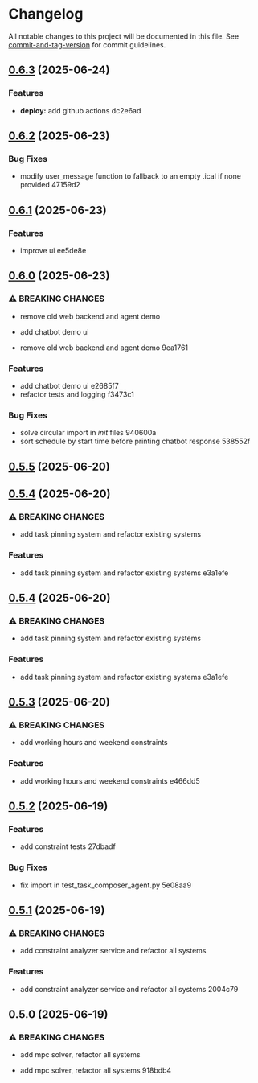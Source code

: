 # Changelog

All notable changes to this project will be documented in this file. See [commit-and-tag-version](https://github.com/absolute-version/commit-and-tag-version) for commit guidelines.

## [0.6.3](///compare/v0.6.2...v0.6.3) (2025-06-24)


### Features

* **deploy:** add github actions dc2e6ad

## [0.6.2](///compare/v0.6.1...v0.6.2) (2025-06-23)


### Bug Fixes

* modify user_message function to fallback to an empty .ical if none provided 47159d2

## [0.6.1](///compare/v0.6.0...v0.6.1) (2025-06-23)


### Features

* improve ui ee5de8e

## [0.6.0](///compare/v0.5.5...v0.6.0) (2025-06-23)


### ⚠ BREAKING CHANGES

* remove old web backend and agent demo
* add chatbot demo ui

* remove old web backend and agent demo 9ea1761


### Features

* add chatbot demo ui e2685f7
* refactor tests and logging f3473c1


### Bug Fixes

* solve circular import in _init_ files 940600a
* sort schedule by start time before printing chatbot response 538552f

## [0.5.5](///compare/v0.5.4...v0.5.5) (2025-06-20)

## [0.5.4](///compare/v0.5.3...v0.5.4) (2025-06-20)


### ⚠ BREAKING CHANGES

* add task pinning system and refactor existing systems

### Features

* add task pinning system and refactor existing systems e3a1efe

## [0.5.4](///compare/v0.5.3...v0.5.4) (2025-06-20)


### ⚠ BREAKING CHANGES

* add task pinning system and refactor existing systems

### Features

* add task pinning system and refactor existing systems e3a1efe

## [0.5.3](///compare/v0.5.2...v0.5.3) (2025-06-20)


### ⚠ BREAKING CHANGES

* add working hours and weekend constraints

### Features

* add working hours and weekend constraints e466dd5

## [0.5.2](///compare/v0.5.1...v0.5.2) (2025-06-19)


### Features

* add constraint tests 27dbadf


### Bug Fixes

* fix import in test_task_composer_agent.py 5e08aa9

## [0.5.1](///compare/v0.5.0...v0.5.1) (2025-06-19)


### ⚠ BREAKING CHANGES

* add constraint analyzer service and refactor all systems

### Features

* add constraint analyzer service and refactor all systems 2004c79

## 0.5.0 (2025-06-19)


### ⚠ BREAKING CHANGES

* add mpc solver, refactor all systems

* add mpc solver, refactor all systems 918bdb4
